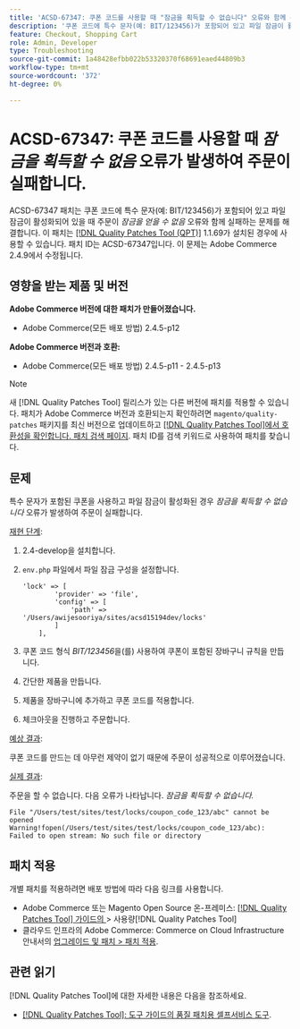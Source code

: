 ```yaml
---
title: 'ACSD-67347: 쿠폰 코드를 사용할 때 "잠금을 획득할 수 없습니다" 오류와 함께 주문이 실패합니다'
description: '쿠폰 코드에 특수 문자(예: BIT/123456)가 포함되어 있고 파일 잠금이 활성화되어 있을 때 "잠금을 획득할 수 없음" 오류와 함께 주문이 실패하는 Adobe Commerce 문제에 ACSD-67347 패치를 적용합니다.'
feature: Checkout, Shopping Cart
role: Admin, Developer
type: Troubleshooting
source-git-commit: 1a48428efbb022b53320370f68691eaed44809b3
workflow-type: tm+mt
source-wordcount: '372'
ht-degree: 0%

---
```



# ACSD-67347: 쿠폰 코드를 사용할 때 *잠금을 획득할 수 없음* 오류가 발생하여 주문이 실패합니다.

ACSD-67347 패치는 쿠폰 코드에 특수 문자(예: BIT/123456)가 포함되어 있고 파일 잠금이 활성화되어 있을 때 주문이 *잠금을 얻을 수 없음* 오류와 함께 실패하는 문제를 해결합니다. 이 패치는 [[!DNL Quality Patches Tool (QPT)]](/help/tools/quality-patches-tool/quality-patches-tool-to-self-serve-quality-patches.md) 1.1.69가 설치된 경우에 사용할 수 있습니다. 패치 ID는 ACSD-67347입니다. 이 문제는 Adobe Commerce 2.4.9에서 수정됩니다.

## 영향을 받는 제품 및 버전

**Adobe Commerce 버전에 대한 패치가 만들어졌습니다.**

* Adobe Commerce(모든 배포 방법) 2.4.5-p12

**Adobe Commerce 버전과 호환:**

* Adobe Commerce(모든 배포 방법) 2.4.5-p11 - 2.4.5-p13

>[!NOTE]
>
>새 [!DNL Quality Patches Tool] 릴리스가 있는 다른 버전에 패치를 적용할 수 있습니다. 패치가 Adobe Commerce 버전과 호환되는지 확인하려면 `magento/quality-patches` 패키지를 최신 버전으로 업데이트하고 [[!DNL Quality Patches Tool]에서 호환성을 확인합니다. 패치 검색 페이지](https://experienceleague.adobe.com/tools/commerce-quality-patches/index.html?lang=ko). 패치 ID를 검색 키워드로 사용하여 패치를 찾습니다.

## 문제

특수 문자가 포함된 쿠폰을 사용하고 파일 잠금이 활성화된 경우 *잠금을 획득할 수 없습니다* 오류가 발생하여 주문이 실패합니다.

<u>재현 단계</u>:

1. 2.4-develop을 설치합니다.
1. `env.php` 파일에서 파일 잠금 구성을 설정합니다.

   ```
   'lock' => [
           'provider' => 'file',
           'config' => [
               'path' => '/Users/awijesooriya/sites/acsd15194dev/locks'
           ]
       ],
   ```

1. 쿠폰 코드 형식 *BIT/123456*&#x200B;을(를) 사용하여 쿠폰이 포함된 장바구니 규칙을 만듭니다.
1. 간단한 제품을 만듭니다.
1. 제품을 장바구니에 추가하고 쿠폰 코드를 적용합니다.
1. 체크아웃을 진행하고 주문합니다.

<u>예상 결과</u>:

쿠폰 코드를 만드는 데 아무런 제약이 없기 때문에 주문이 성공적으로 이루어졌습니다.

<u>실제 결과</u>:

주문을 할 수 없습니다. 다음 오류가 나타납니다. *잠금을 획득할 수 없습니다.*

```
File "/Users/test/sites/test/locks/coupon_code_123/abc" cannot be opened Warning!fopen(/Users/test/sites/test/locks/coupon_code_123/abc): Failed to open stream: No such file or directory
```

## 패치 적용

개별 패치를 적용하려면 배포 방법에 따라 다음 링크를 사용합니다.

* Adobe Commerce 또는 Magento Open Source 온-프레미스: [[!DNL Quality Patches Tool]  가이드의 ](/help/tools/quality-patches-tool/usage.md)> 사용량[!DNL Quality Patches Tool]
* 클라우드 인프라의 Adobe Commerce: Commerce on Cloud Infrastructure 안내서의 [업그레이드 및 패치 > 패치 적용](https://experienceleague.adobe.com/docs/commerce-cloud-service/user-guide/develop/upgrade/apply-patches.html?lang=ko).

## 관련 읽기

[!DNL Quality Patches Tool]에 대한 자세한 내용은 다음을 참조하세요.

* [[!DNL Quality Patches Tool]: 도구 가이드의 품질 패치용 셀프서비스 도구](/help/tools/quality-patches-tool/quality-patches-tool-to-self-serve-quality-patches.md).
